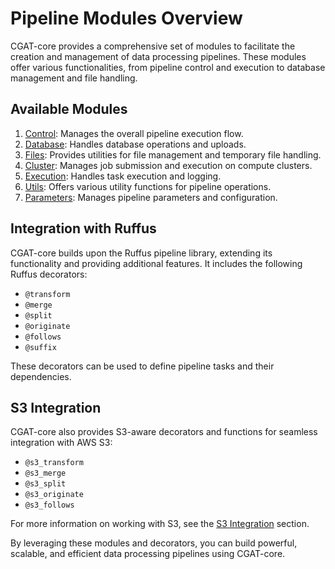 # Pipeline Modules Overview

CGAT-core provides a comprehensive set of modules to facilitate the creation and management of data processing pipelines. These modules offer various functionalities, from pipeline control and execution to database management and file handling.

## Available Modules

1. [Control](control.md): Manages the overall pipeline execution flow.
2. [Database](database.md): Handles database operations and uploads.
3. [Files](files.md): Provides utilities for file management and temporary file handling.
4. [Cluster](cluster.md): Manages job submission and execution on compute clusters.
5. [Execution](execution.md): Handles task execution and logging.
6. [Utils](utils.md): Offers various utility functions for pipeline operations.
7. [Parameters](parameters.md): Manages pipeline parameters and configuration.

## Integration with Ruffus

CGAT-core builds upon the Ruffus pipeline library, extending its functionality and providing additional features. It includes the following Ruffus decorators:

- `@transform`
- `@merge`
- `@split`
- `@originate`
- `@follows`
- `@suffix`

These decorators can be used to define pipeline tasks and their dependencies.

## S3 Integration

CGAT-core also provides S3-aware decorators and functions for seamless integration with AWS S3:

- `@s3_transform`
- `@s3_merge`
- `@s3_split`
- `@s3_originate`
- `@s3_follows`

For more information on working with S3, see the [S3 Integration](../s3_integration/s3_pipeline.md) section.

By leveraging these modules and decorators, you can build powerful, scalable, and efficient data processing pipelines using CGAT-core.